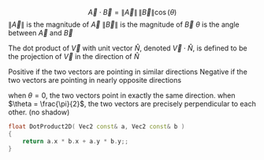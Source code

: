 $$
\vec{A} \cdot \vec{B} = \| \vec{A} \| \, \| \vec{B} \| \cos(\theta)
$$
$\|\vec{A}\|$ is the magnitude of $\vec{A}$
$\|\vec{B}\|$ is the magnitude of $\vec{B}$
$\theta$ is the angle between $\vec{A}$ and $\vec{B}$

The dot product of $\vec{V}$ with unit vector $\widehat{N}$, denoted $\vec{V} \cdot \widehat{N}$, is defined to be the projection of $\vec{V}$ in the direction of $\hat{N}$

Positive if the two vectors are pointing in similar directions
Negative if the two vectors are pointing in nearly opposite directions

when $\theta =  0$, the two vectors point in exactly the same direction.
when $\theta =  \frac{\pi}{2}$, the two vectors are precisely perpendicular to each other. (no shadow) 


```cpp
float DotProduct2D( Vec2 const& a, Vec2 const& b )
{
	return a.x * b.x + a.y * b.y;;
}
```
